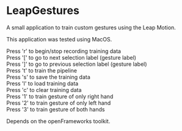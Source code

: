 # LeapGestures
A small application to train custom gestures using the Leap Motion.

This application was tested using MacOS.

Press 'r' to begin/stop recording training data <br />
Press '[' to go to next selection label (gesture label) <br />
Press ']' to go to previous selection label (gesture label) <br />
Press 't' to train the pipeline <br />
Press 's' to save the training data <br />
Press 'l' to load training data <br />
Press 'c' to clear training data <br />
Press '1' to train gesture of only right hand <br />
Press '2' to train gesture of only left hand <br />
Press '3' to train gesture of both hands <br />

Depends on the openFrameworks toolkit.
